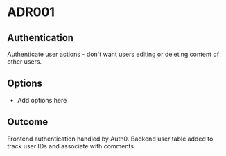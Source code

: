 # ADR001
## Authentication
Authenticate user actions - don't want users editing or deleting content of other users.

## Options
- Add options here

## Outcome
Frontend authentication handled by Auth0. Backend user table added to track user IDs and associate with comments.
